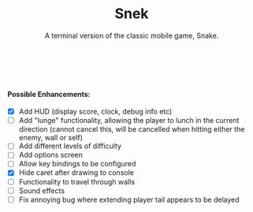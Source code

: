 <h1 align="center">
    Snek
</h1>

<p align="center">
    A terminal version of the classic mobile game, Snake.
</p>
<br/>
<br/>
<br/>
<br/>

#### Possible Enhancements:
- [x] Add HUD (display score, clock, debug info etc)
- [ ] Add "lunge" functionality, allowing the player to lunch in the current direction (cannot cancel this, will be cancelled when hitting either the enemy, wall or self)
- [ ] Add different levels of difficulty
- [ ] Add options screen
- [ ] Allow key bindings to be configured
- [x] Hide caret after drawing to console
- [ ] Functionality to travel through walls
- [ ] Sound effects
- [ ] Fix annoying bug where extending player tail appears to be delayed